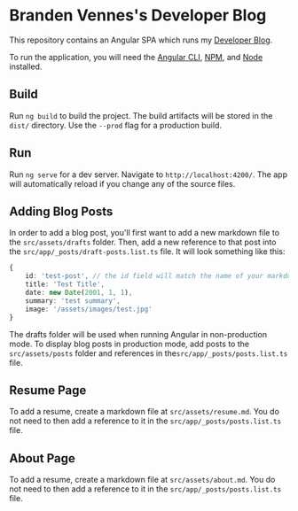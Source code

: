 # Branden Vennes's Developer Blog

This repository contains an Angular SPA which runs my [Developer Blog](https://brandenvennes.com).

To run the application, you will need the [Angular CLI](https://cli.angular.io/), [NPM](https://www.npmjs.com/get-npm), and [Node](https://nodejs.org/en/) installed.

## Build

Run `ng build` to build the project. The build artifacts will be stored in the `dist/` directory. Use the `--prod` flag for a production build.

## Run

Run `ng serve` for a dev server. Navigate to `http://localhost:4200/`. The app will automatically reload if you change any of the source files.

## Adding Blog Posts

In order to add a blog post, you'll first want to add a new markdown file to the `src/assets/drafts` folder.  Then, add a new reference to that post into the `src/app/_posts/draft-posts.list.ts` file. It will look something like this:

``` typescript
{
    id: 'test-post', // the id field will match the name of your markdown file without the .md extension
    title: 'Test Title',
    date: new Date(2001, 1, 1),
    summary: 'test summary',
    image: '/assets/images/test.jpg'
}
```

The drafts folder will be used when running Angular in non-production mode. To display blog posts in production mode, add posts to the `src/assets/posts` folder and references in the`src/app/_posts/posts.list.ts` file.

## Resume Page

To add a resume, create a markdown file at `src/assets/resume.md`. You do not need to then add a reference to it in the `src/app/_posts/posts.list.ts` file.

## About Page

To add a resume, create a markdown file at `src/assets/about.md`. You do not need to then add a reference to it in the `src/app/_posts/posts.list.ts` file.
